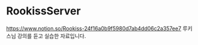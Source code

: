 # RookissServer

https://www.notion.so/Rookiss-24f16a0b9f5980d7ab4dd06c2a357ee7
루키스님 강의를 듣고 실습한 자료입니다.